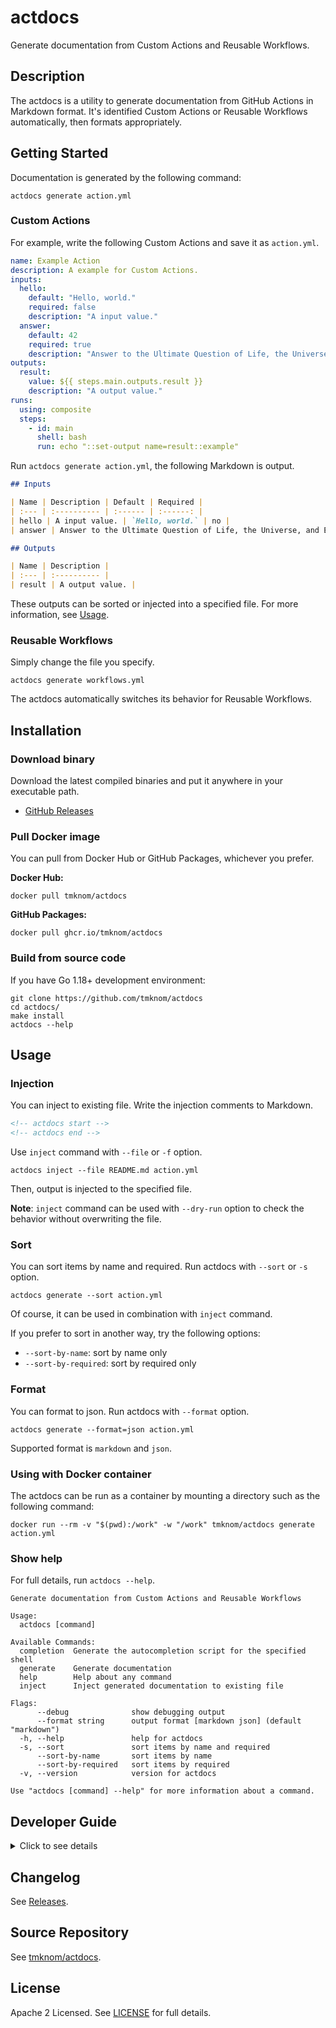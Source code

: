# actdocs

Generate documentation from Custom Actions and Reusable Workflows.

## Description

The actdocs is a utility to generate documentation from GitHub Actions in Markdown format.
It's identified Custom Actions or Reusable Workflows automatically, then formats appropriately.

## Getting Started

Documentation is generated by the following command:

```shell
actdocs generate action.yml
```

### Custom Actions

For example, write the following Custom Actions and save it as `action.yml`.

```yaml
name: Example Action
description: A example for Custom Actions.
inputs:
  hello:
    default: "Hello, world."
    required: false
    description: "A input value."
  answer:
    default: 42
    required: true
    description: "Answer to the Ultimate Question of Life, the Universe, and Everything."
outputs:
  result:
    value: ${{ steps.main.outputs.result }}
    description: "A output value."
runs:
  using: composite
  steps:
    - id: main
      shell: bash
      run: echo "::set-output name=result::example"
```

Run `actdocs generate action.yml`, the following Markdown is output.

<!-- prettier-ignore-start -->
```markdown
## Inputs

| Name | Description | Default | Required |
| :--- | :---------- | :------ | :------: |
| hello | A input value. | `Hello, world.` | no |
| answer | Answer to the Ultimate Question of Life, the Universe, and Everything. | `42` | yes |

## Outputs

| Name | Description |
| :--- | :---------- |
| result | A output value. |
```
<!-- prettier-ignore-end -->

These outputs can be sorted or injected into a specified file.
For more information, see [Usage](#usage).

### Reusable Workflows

Simply change the file you specify.

```shell
actdocs generate workflows.yml
```

The actdocs automatically switches its behavior for Reusable Workflows.

## Installation

### Download binary

Download the latest compiled binaries and put it anywhere in your executable path.

- [GitHub Releases](https://github.com/tmknom/actdocs/releases/latest)

### Pull Docker image

You can pull from Docker Hub or GitHub Packages, whichever you prefer.

**Docker Hub:**

```shell
docker pull tmknom/actdocs
```

**GitHub Packages:**

```shell
docker pull ghcr.io/tmknom/actdocs
```

### Build from source code

If you have Go 1.18+ development environment:

```shell
git clone https://github.com/tmknom/actdocs
cd actdocs/
make install
actdocs --help
```

## Usage

### Injection

You can inject to existing file.
Write the injection comments to Markdown.

```markdown
<!-- actdocs start -->
<!-- actdocs end -->
```

Use `inject` command with `--file` or `-f` option.

```shell
actdocs inject --file README.md action.yml
```

Then, output is injected to the specified file.

**Note**: `inject` command can be used with `--dry-run` option to check the behavior without overwriting the file.

### Sort

You can sort items by name and required.
Run actdocs with `--sort` or `-s` option.

```shell
actdocs generate --sort action.yml
```

Of course, it can be used in combination with `inject` command.

If you prefer to sort in another way, try the following options:

- `--sort-by-name`: sort by name only
- `--sort-by-required`: sort by required only

### Format

You can format to json.
Run actdocs with `--format` option.

```shell
actdocs generate --format=json action.yml
```

Supported format is `markdown` and `json`.

### Using with Docker container

The actdocs can be run as a container by mounting a directory such as the following command:

```shell
docker run --rm -v "$(pwd):/work" -w "/work" tmknom/actdocs generate action.yml
```

### Show help

For full details, run `actdocs --help`.

```shell
Generate documentation from Custom Actions and Reusable Workflows

Usage:
  actdocs [command]

Available Commands:
  completion  Generate the autocompletion script for the specified shell
  generate    Generate documentation
  help        Help about any command
  inject      Inject generated documentation to existing file

Flags:
      --debug              show debugging output
      --format string      output format [markdown json] (default "markdown")
  -h, --help               help for actdocs
  -s, --sort               sort items by name and required
      --sort-by-name       sort items by name
      --sort-by-required   sort items by required
  -v, --version            version for actdocs

Use "actdocs [command] --help" for more information about a command.
```

## Developer Guide

<!-- markdownlint-disable no-inline-html -->
<details>
<summary>Click to see details</summary>

### Requirements

- [GNU Make](https://www.gnu.org/software/make/)
- [Docker](https://docs.docker.com/get-docker/)
- [GitHub CLI](https://cli.github.com/)

### Development

You can use the `make` command.

**Build**:

```shell
make build
```

**Test**:

```shell
make test
```

**Lint**:

```shell
make lint
```

For more information, run `make help`.

### CI

When create a pull request, the following workflows are executed automatically at GitHub Actions.

- [Test](/.github/workflows/test.yml)
- [Lint Go](/.github/workflows/lint-go.yml)
- [Lint Markdown](/.github/workflows/lint-markdown.yml)
- [Lint YAML](/.github/workflows/lint-yaml.yml)
- [Lint Action](/.github/workflows/lint-action.yml)
- [Lint Shell](/.github/workflows/lint-shell.yml)

### Release

#### 1. Bump up to a new version

Run the following command to bump up.

```shell
make bump
```

This command will execute the following steps:

1. Update [VERSION](/VERSION)
2. Commit, push, and create a pull request
3. Open the web browser automatically for reviewing pull request

Then review and merge, so the release is ready to go.

#### 2. Publish the new version

Run the following command to publish a new tag at GitHub.

```shell
make release
```

Then [releasing workflow with GoReleaser](/.github/workflows/release.yml) is run automatically at GitHub Actions
that executes the following steps.

1. Build executable binaries for Linux, Windows and Darwin
2. Create a new GitHub Release, and publish binaries
3. Push Docker images to Docker Hub and GitHub Packages

Finally, we can use the new version! :tada:

### Administration

#### Package management

- Binaries
  - [GitHub Releases](https://github.com/tmknom/actdocs/releases/latest)
- Docker images
  - [Docker Hub](https://hub.docker.com/repository/docker/tmknom/actdocs)
  - [GitHub Packages](https://github.com/tmknom/actdocs/pkgs/container/actdocs)

#### Dependency management

Use Dependabot version updates.
For more information, see [dependabot.yml](/.github/dependabot.yml).

#### Secrets management

Stored environment secrets for the following environments in this repository.

- **release**
  - `DOCKERHUB_TOKEN`: Personal access token used to log against Docker Hub, and it's used by the [releasing workflow](/.github/workflows/release.yml).

</details>
<!-- markdownlint-enable no-inline-html -->

## Changelog

See [Releases](https://github.com/tmknom/actdocs/releases).

## Source Repository

See [tmknom/actdocs](https://github.com/tmknom/actdocs/).

## License

Apache 2 Licensed. See [LICENSE](/LICENSE) for full details.
